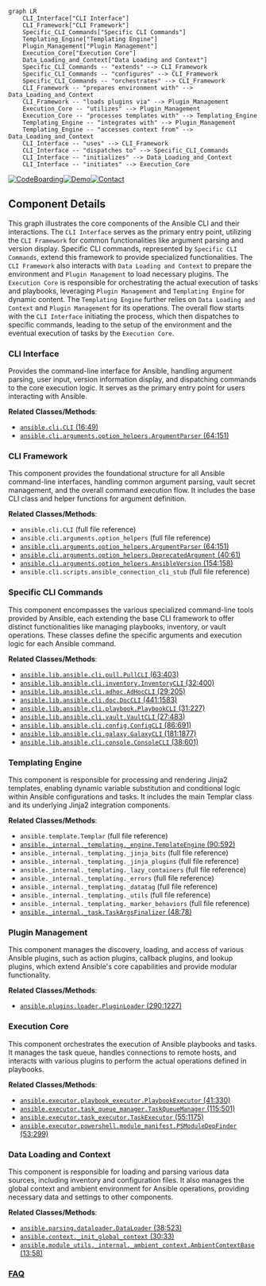 ```mermaid
graph LR
    CLI_Interface["CLI Interface"]
    CLI_Framework["CLI Framework"]
    Specific_CLI_Commands["Specific CLI Commands"]
    Templating_Engine["Templating Engine"]
    Plugin_Management["Plugin Management"]
    Execution_Core["Execution Core"]
    Data_Loading_and_Context["Data Loading and Context"]
    Specific_CLI_Commands -- "extends" --> CLI_Framework
    Specific_CLI_Commands -- "configures" --> CLI_Framework
    Specific_CLI_Commands -- "orchestrates" --> CLI_Framework
    CLI_Framework -- "prepares environment with" --> Data_Loading_and_Context
    CLI_Framework -- "loads plugins via" --> Plugin_Management
    Execution_Core -- "utilizes" --> Plugin_Management
    Execution_Core -- "processes templates with" --> Templating_Engine
    Templating_Engine -- "integrates with" --> Plugin_Management
    Templating_Engine -- "accesses context from" --> Data_Loading_and_Context
    CLI_Interface -- "uses" --> CLI_Framework
    CLI_Interface -- "dispatches to" --> Specific_CLI_Commands
    CLI_Interface -- "initializes" --> Data_Loading_and_Context
    CLI_Interface -- "initiates" --> Execution_Core
```
[![CodeBoarding](https://img.shields.io/badge/Generated%20by-CodeBoarding-9cf?style=flat-square)](https://github.com/CodeBoarding/GeneratedOnBoardings)[![Demo](https://img.shields.io/badge/Try%20our-Demo-blue?style=flat-square)](https://www.codeboarding.org/demo)[![Contact](https://img.shields.io/badge/Contact%20us%20-%20contact@codeboarding.org-lightgrey?style=flat-square)](mailto:contact@codeboarding.org)

## Component Details

This graph illustrates the core components of the Ansible CLI and their interactions. The `CLI Interface` serves as the primary entry point, utilizing the `CLI Framework` for common functionalities like argument parsing and version display. Specific CLI commands, represented by `Specific CLI Commands`, extend this framework to provide specialized functionalities. The `CLI Framework` also interacts with `Data Loading and Context` to prepare the environment and `Plugin Management` to load necessary plugins. The `Execution Core` is responsible for orchestrating the actual execution of tasks and playbooks, leveraging `Plugin Management` and `Templating Engine` for dynamic content. The `Templating Engine` further relies on `Data Loading and Context` and `Plugin Management` for its operations. The overall flow starts with the `CLI Interface` initiating the process, which then dispatches to specific commands, leading to the setup of the environment and the eventual execution of tasks by the `Execution Core`.

### CLI Interface
Provides the command-line interface for Ansible, handling argument parsing, user input, version information display, and dispatching commands to the core execution logic. It serves as the primary entry point for users interacting with Ansible.


**Related Classes/Methods**:

- <a href="https://github.com/ansible/ansible/blob/master/test/lib/ansible_test/_internal/provider/layout/ansible.py#L16-L49" target="_blank" rel="noopener noreferrer">`ansible.cli.CLI` (16:49)</a>
- <a href="https://github.com/ansible/ansible/blob/master/lib/ansible/cli/arguments/option_helpers.py#L64-L151" target="_blank" rel="noopener noreferrer">`ansible.cli.arguments.option_helpers.ArgumentParser` (64:151)</a>


### CLI Framework
This component provides the foundational structure for all Ansible command-line interfaces, handling common argument parsing, vault secret management, and the overall command execution flow. It includes the base CLI class and helper functions for argument definition.


**Related Classes/Methods**:

- `ansible.cli.CLI` (full file reference)
- `ansible.cli.arguments.option_helpers` (full file reference)
- <a href="https://github.com/ansible/ansible/blob/master/lib/ansible/cli/arguments/option_helpers.py#L64-L151" target="_blank" rel="noopener noreferrer">`ansible.cli.arguments.option_helpers.ArgumentParser` (64:151)</a>
- <a href="https://github.com/ansible/ansible/blob/master/lib/ansible/cli/arguments/option_helpers.py#L40-L61" target="_blank" rel="noopener noreferrer">`ansible.cli.arguments.option_helpers.DeprecatedArgument` (40:61)</a>
- <a href="https://github.com/ansible/ansible/blob/master/lib/ansible/cli/arguments/option_helpers.py#L154-L158" target="_blank" rel="noopener noreferrer">`ansible.cli.arguments.option_helpers.AnsibleVersion` (154:158)</a>
- `ansible.cli.scripts.ansible_connection_cli_stub` (full file reference)


### Specific CLI Commands
This component encompasses the various specialized command-line tools provided by Ansible, each extending the base CLI framework to offer distinct functionalities like managing playbooks, inventory, or vault operations. These classes define the specific arguments and execution logic for each Ansible command.


**Related Classes/Methods**:

- <a href="https://github.com/ansible/ansible/blob/master/lib/ansible/cli/pull.py#L63-L403" target="_blank" rel="noopener noreferrer">`ansible.lib.ansible.cli.pull.PullCLI` (63:403)</a>
- <a href="https://github.com/ansible/ansible/blob/master/lib/ansible/cli/inventory.py#L32-L400" target="_blank" rel="noopener noreferrer">`ansible.lib.ansible.cli.inventory.InventoryCLI` (32:400)</a>
- <a href="https://github.com/ansible/ansible/blob/master/lib/ansible/cli/adhoc.py#L29-L205" target="_blank" rel="noopener noreferrer">`ansible.lib.ansible.cli.adhoc.AdHocCLI` (29:205)</a>
- <a href="https://github.com/ansible/ansible/blob/master/lib/ansible/cli/doc.py#L441-L1583" target="_blank" rel="noopener noreferrer">`ansible.lib.ansible.cli.doc.DocCLI` (441:1583)</a>
- <a href="https://github.com/ansible/ansible/blob/master/lib/ansible/cli/playbook.py#L31-L227" target="_blank" rel="noopener noreferrer">`ansible.lib.ansible.cli.playbook.PlaybookCLI` (31:227)</a>
- <a href="https://github.com/ansible/ansible/blob/master/lib/ansible/cli/vault.py#L27-L483" target="_blank" rel="noopener noreferrer">`ansible.lib.ansible.cli.vault.VaultCLI` (27:483)</a>
- <a href="https://github.com/ansible/ansible/blob/master/lib/ansible/cli/config.py#L86-L691" target="_blank" rel="noopener noreferrer">`ansible.lib.ansible.cli.config.ConfigCLI` (86:691)</a>
- <a href="https://github.com/ansible/ansible/blob/master/lib/ansible/cli/galaxy.py#L181-L1877" target="_blank" rel="noopener noreferrer">`ansible.lib.ansible.cli.galaxy.GalaxyCLI` (181:1877)</a>
- <a href="https://github.com/ansible/ansible/blob/master/lib/ansible/cli/console.py#L38-L601" target="_blank" rel="noopener noreferrer">`ansible.lib.ansible.cli.console.ConsoleCLI` (38:601)</a>


### Templating Engine
This component is responsible for processing and rendering Jinja2 templates, enabling dynamic variable substitution and conditional logic within Ansible configurations and tasks. It includes the main Templar class and its underlying Jinja2 integration components.


**Related Classes/Methods**:

- `ansible.template.Templar` (full file reference)
- <a href="https://github.com/ansible/ansible/blob/master/lib/ansible/_internal/_templating/_engine.py#L90-L592" target="_blank" rel="noopener noreferrer">`ansible._internal._templating._engine.TemplateEngine` (90:592)</a>
- `ansible._internal._templating._jinja_bits` (full file reference)
- `ansible._internal._templating._jinja_plugins` (full file reference)
- `ansible._internal._templating._lazy_containers` (full file reference)
- `ansible._internal._templating._errors` (full file reference)
- `ansible._internal._templating._datatag` (full file reference)
- `ansible._internal._templating._utils` (full file reference)
- `ansible._internal._templating._marker_behaviors` (full file reference)
- <a href="https://github.com/ansible/ansible/blob/master/lib/ansible/_internal/_task.py#L48-L78" target="_blank" rel="noopener noreferrer">`ansible._internal._task.TaskArgsFinalizer` (48:78)</a>


### Plugin Management
This component manages the discovery, loading, and access of various Ansible plugins, such as action plugins, callback plugins, and lookup plugins, which extend Ansible's core capabilities and provide modular functionality.


**Related Classes/Methods**:

- <a href="https://github.com/ansible/ansible/blob/master/lib/ansible/plugins/loader.py#L290-L1227" target="_blank" rel="noopener noreferrer">`ansible.plugins.loader.PluginLoader` (290:1227)</a>


### Execution Core
This component orchestrates the execution of Ansible playbooks and tasks. It manages the task queue, handles connections to remote hosts, and interacts with various plugins to perform the actual operations defined in playbooks.


**Related Classes/Methods**:

- <a href="https://github.com/ansible/ansible/blob/master/lib/ansible/executor/playbook_executor.py#L41-L330" target="_blank" rel="noopener noreferrer">`ansible.executor.playbook_executor.PlaybookExecutor` (41:330)</a>
- <a href="https://github.com/ansible/ansible/blob/master/lib/ansible/executor/task_queue_manager.py#L115-L501" target="_blank" rel="noopener noreferrer">`ansible.executor.task_queue_manager.TaskQueueManager` (115:501)</a>
- <a href="https://github.com/ansible/ansible/blob/master/lib/ansible/executor/task_executor.py#L55-L1175" target="_blank" rel="noopener noreferrer">`ansible.executor.task_executor.TaskExecutor` (55:1175)</a>
- <a href="https://github.com/ansible/ansible/blob/master/lib/ansible/executor/powershell/module_manifest.py#L53-L299" target="_blank" rel="noopener noreferrer">`ansible.executor.powershell.module_manifest.PSModuleDepFinder` (53:299)</a>


### Data Loading and Context
This component is responsible for loading and parsing various data sources, including inventory and configuration files. It also manages the global context and ambient environment for Ansible operations, providing necessary data and settings to other components.


**Related Classes/Methods**:

- <a href="https://github.com/ansible/ansible/blob/master/lib/ansible/parsing/dataloader.py#L38-L523" target="_blank" rel="noopener noreferrer">`ansible.parsing.dataloader.DataLoader` (38:523)</a>
- <a href="https://github.com/ansible/ansible/blob/master/lib/ansible/context.py#L30-L33" target="_blank" rel="noopener noreferrer">`ansible.context._init_global_context` (30:33)</a>
- <a href="https://github.com/ansible/ansible/blob/master/lib/ansible/module_utils/_internal/_ambient_context.py#L13-L58" target="_blank" rel="noopener noreferrer">`ansible.module_utils._internal._ambient_context.AmbientContextBase` (13:58)</a>




### [FAQ](https://github.com/CodeBoarding/GeneratedOnBoardings/tree/main?tab=readme-ov-file#faq)